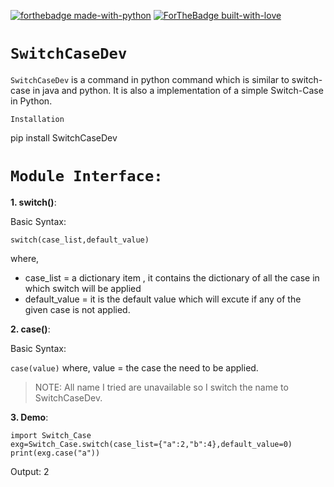 [![forthebadge made-with-python](http://ForTheBadge.com/images/badges/made-with-python.svg)](http://ayanbag.github.io)
[![ForTheBadge built-with-love](http://ForTheBadge.com/images/badges/built-with-love.svg)](http://ayanbag.github.io)

``SwitchCaseDev``
==============

``SwitchCaseDev`` is a command in python command which is similar to switch-case in java and python.
It is also a implementation of a simple Switch-Case in Python.

``Installation``

pip install SwitchCaseDev

``Module Interface:``
=====================

**1. switch()**:

Basic Syntax:

```
switch(case_list,default_value)
```

where,
- case_list = a dictionary item , it contains the dictionary of all the case in which switch will be applied
- default_value = it is the default value which will excute if any of the given case is not applied.


**2. case()**:

Basic Syntax:

``
case(value)
``
where, value = the case the need to be applied.

> NOTE: All name I tried are unavailable so I switch the name to SwitchCaseDev.

**3. Demo**:

```
import Switch_Case
exg=Switch_Case.switch(case_list={"a":2,"b":4},default_value=0)
print(exg.case("a"))
```

Output:
2
